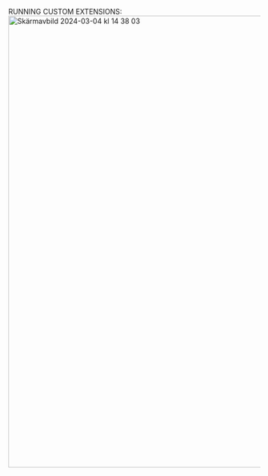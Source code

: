RUNNING CUSTOM EXTENSIONS: 
<img width="902" alt="Skärmavbild 2024-03-04 kl  14 38 03" src="https://github.com/vsandstrom/freesoundparser/assets/79695983/8a8aa9c3-cac8-4f7b-b561-727f04ffe93e">

